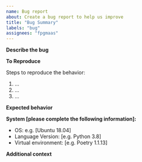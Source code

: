 ```yaml
---
name: Bug report
about: Create a bug report to help us improve
title: "Bug Summary"
labels: "bug"
assignees: "fpgmaas"
---
```


**Describe the bug**

<!-- A clear and concise description of what the bug is. -->

**To Reproduce**

Steps to reproduce the behavior:

1. ...
2. ...
3. ...

**Expected behavior**

<!-- A clear and concise description of what you expected to happen. -->

**System [please complete the following information]:**

- OS: e.g. [Ubuntu 18.04]
- Language Version: [e.g. Python 3.8]
- Virtual environment: [e.g. Poetry 1.1.13]

**Additional context**

<!-- Add any other context about the problem here. -->

